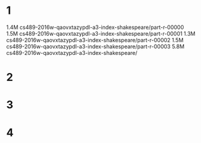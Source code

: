 1
=================
1.4M  cs489-2016w-qaovxtazypdl-a3-index-shakespeare/part-r-00000
1.5M  cs489-2016w-qaovxtazypdl-a3-index-shakespeare/part-r-00001
1.3M  cs489-2016w-qaovxtazypdl-a3-index-shakespeare/part-r-00002
1.5M  cs489-2016w-qaovxtazypdl-a3-index-shakespeare/part-r-00003
5.8M  cs489-2016w-qaovxtazypdl-a3-index-shakespeare/


2
==================


3
==================


4
==================



